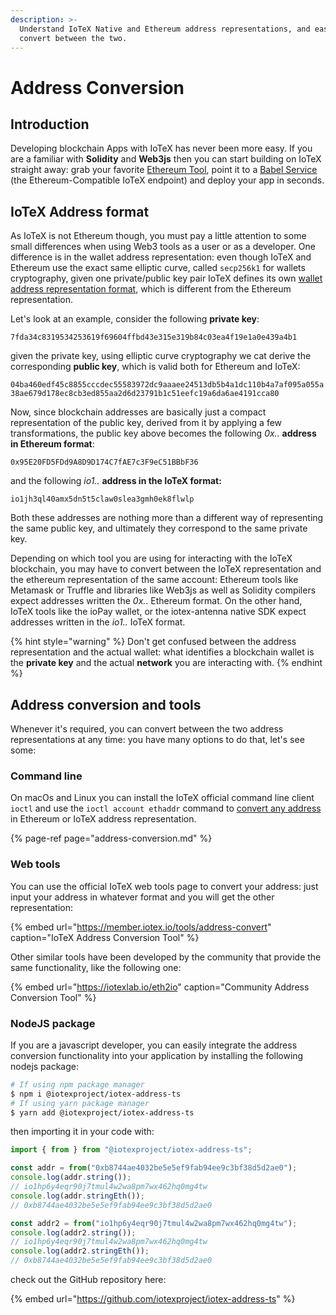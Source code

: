 ```yaml
---
description: >-
  Understand IoTeX Native and Ethereum address representations, and easily
  convert between the two.
---
```


# Address Conversion

## Introduction

Developing blockchain Apps with IoTeX has never been more easy. If you are a  familiar with **Solidity** and **Web3js** then you can start building on IoTeX straight away: grab your favorite [Ethereum Tool](../ethereum-copmpatibility/#web3-tools-support), point it to a [Babel Service](../reference/babel-web3-api.md) \(the Ethereum-Compatible IoTeX endpoint\) and deploy your app in seconds.

## IoTeX Address format

As IoTeX is not Ethereum though, you must pay a little attention to some small differences when using Web3 tools as a user or as a developer. One difference is in the wallet address representation: even though IoTeX and Ethereum use the exact same elliptic curve, called `secp256k1` for wallets cryptography, given one private/public key pair IoTeX defines its own [wallet address representation format](accounts-cryptography.md), which is different from the Ethereum representation.

Let's look at an example, consider the following **private key**:  
  
`7fda34c8319534253619f69604ffbd43e315e319b84c03ea4f19e1a0e439a4b1`

given the private key, using elliptic curve cryptography we cat derive the corresponding **public key**, which is valid both for Ethereum and IoTeX:  
  
`04ba460edf45c8855cccdec55583972dc9aaaee24513db5b4a1dc110b4a7af095a055a38ae679d178ec8cb3ed855aa2d6d23791b1c51eefc19a6da6ae4191cca80`

Now, since blockchain addresses are basically just a compact representation of the public key, derived from it by applying a few transformations, the public key above becomes the following _0x.._ **address in Ethereum format**:

`0x95E20FD5FDd9A8D9D174C7fAE7c3F9eC51BBbF36`

and the following _io1.._ **address in the IoTeX format:**

`io1jh3ql40amx5dn5t5claw0slea3gmh0ek8flwlp`

Both these addresses are nothing more than a different way of representing the same public key, and ultimately they correspond to the same private key. 

Depending on which tool you are using for interacting with the IoTeX blockchain, you may have to convert between the IoTeX representation and the ethereum representation of the same account: Ethereum tools like Metamask or Truffle and libraries like Web3js as well as Solidity compilers expect addresses written the _0x._. Ethereum format. On the other hand, IoTeX tools like the ioPay wallet, or the iotex-antenna native SDK expect addresses written in the _io1.._ IoTeX format.

{% hint style="warning" %}
Don't get confused between the address representation and the actual wallet: what identifies a blockchain wallet is the **private key** and the actual **network** you are interacting with.
{% endhint %}

## Address conversion and tools

Whenever it's required, you can convert between the two address representations at any time: you have many options to do that, let's see some:

### Command line

On macOs and Linux you can install the IoTeX official command line client `ioctl` and use the `ioctl account ethaddr` command to [convert any address ](https://docs.iotex.io/reference/ioctl-cli-reference/accounts#iotex-eth-address-conversion)in Ethereum or IoTeX address representation.

{% page-ref page="address-conversion.md" %}

### Web tools

You can use the official IoTeX web tools page to convert your address: just input your address in whatever format and you will get the other representation:

{% embed url="https://member.iotex.io/tools/address-convert" caption="IoTeX Address Conversion Tool" %}

Other similar tools have been developed by the community that provide the same functionality, like the following one:

{% embed url="https://iotexlab.io/eth2io" caption="Community Address Conversion Tool" %}

### NodeJS package

If you are a javascript developer, you can easily integrate the address conversion functionality into your application by installing the following nodejs package:

```bash
# If using npm package manager
$ npm i @iotexproject/iotex-address-ts
# If using yarn package manager
$ yarn add @iotexproject/iotex-address-ts
```

then importing it in your code with:

```javascript
import { from } from "@iotexproject/iotex-address-ts";

const addr = from("0xb8744ae4032be5e5ef9fab94ee9c3bf38d5d2ae0");
console.log(addr.string());
// io1hp6y4eqr90j7tmul4w2wa8pm7wx462hq0mg4tw
console.log(addr.stringEth());
// 0xb8744ae4032be5e5ef9fab94ee9c3bf38d5d2ae0

const addr2 = from("io1hp6y4eqr90j7tmul4w2wa8pm7wx462hq0mg4tw");
console.log(addr2.string());
// io1hp6y4eqr90j7tmul4w2wa8pm7wx462hq0mg4tw
console.log(addr2.stringEth());
// 0xb8744ae4032be5e5ef9fab94ee9c3bf38d5d2ae0
```

check out the GitHub repository here:

{% embed url="https://github.com/iotexproject/iotex-address-ts" %}



